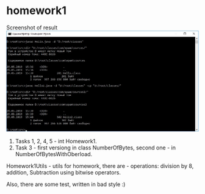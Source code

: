 # homework1

Screenshot of result
![alt text](https://github.com/Goncharoff/homework1/blob/master/src/main/java/secondtask/secondtask.jpg)

1) Tasks 1, 2, 4, 5 - int Homework1.
2) Task 3 - first versiong in class NumberOfBytes, second one - in NumberOfBytesWithOberload.

Homework1Utils - utils for homework, there are - operations: division by 8, addition, 
Subtraction using bitwise operators.

Also, there are some test, written in bad style :)